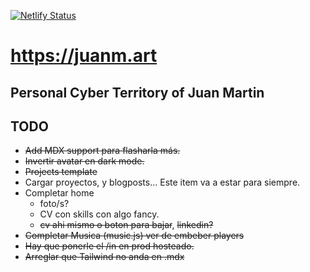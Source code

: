 [![Netlify Status](https://api.netlify.com/api/v1/badges/b8a36fdf-6ee8-4f32-aa5c-c52251ea5c64/deploy-status)](https://app.netlify.com/sites/juanm-art/deploys)

# https://juanm.art
## Personal Cyber Territory of Juan Martin

## TODO

- ~~Add MDX support para flasharla más.~~
- ~~Invertir avatar en dark mode.~~
- ~~Projects template~~
- Cargar proyectos, y blogposts... Este item va a estar para siempre.
- Completar home
  - foto/s?
  - CV con skills con algo fancy.
  - ~~cv ahi mismo o boton para bajar~~, ~~linkedin?~~
- ~~Completar Musica (music.js) ver de embeber players~~
- ~~Hay que ponerle el /in en prod hosteado.~~
- ~~Arreglar que Tailwind no anda en .mdx~~